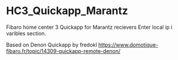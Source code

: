 # HC3_Quickapp_Marantz
Fibaro home center 3 Quickapp for Marantz recievers
Enter local ip i varibles section.

Based on Denon Quickapp by fredokl 
https://www.domotique-fibaro.fr/topic/14309-quickapp-remote-denon/

